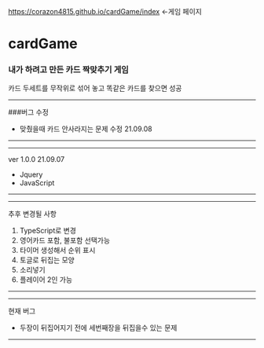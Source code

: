 https://corazon4815.github.io/cardGame/index <-게임 페이지

# cardGame

### 내가 하려고 만든 카드 짝맞추기 게임
카드 두세트를 무작위로 섞어 놓고 똑같은 카드를 찾으면 성공

---------------------------------------------
###버그 수정
- 맞췄을때 카드 안사라지는 문제 수정 21.09.08
---------------------------------------------



---------------------------
ver 1.0.0 21.09.07
- Jquery
- JavaScript
---------------------------

---------------------------
추후 변경될 사항
1. TypeScript로 변경
2. 영어카드 포함, 불포함 선택가능
3. 타이머 생성해서 순위 표시
4. 토글로 뒤집는 모양
5. 소리넣기
6. 플레이어 2인 가능 
---------------------------

---------------------------
현재 버그
- 두장이 뒤집어지기 전에 세번째장을 뒤집을수 있는 문제
---------------------------
